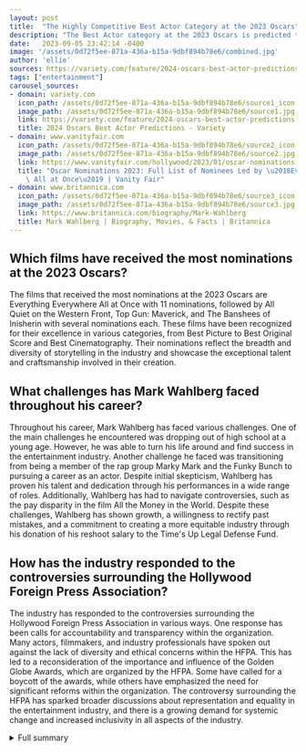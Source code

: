 ```yaml
---
layout: post
title:  "The Highly Competitive Best Actor Category at the 2023 Oscars"
description: "The Best Actor category at the 2023 Oscars is predicted to be highly competitive, with numerous talented contenders vying for a spot."
date:   2023-09-05 23:42:14 -0400
image: '/assets/0d72f5ee-871a-436a-b15a-9dbf894b78e6/combined.jpg'
author: 'ellie'
sources: https://variety.com/feature/2024-oscars-best-actor-predictions-1235678120/ https://www.vanityfair.com/hollywood/2023/01/oscar-nominations-2023-list-awards-insider https://www.britannica.com/biography/Mark-Wahlberg https://ew.com/awards/oscars/2023-oscars-heat-index-awards-contenders/ https://ew.com/awards/oscars/2023-oscars-heat-index-awards-contenders/ https://www.oscars.org/oscars/ceremonies/2023
tags: ["entertainment"]
carousel_sources:
- domain: variety.com
  icon_path: /assets/0d72f5ee-871a-436a-b15a-9dbf894b78e6/source1_icon.jpg
  image_path: /assets/0d72f5ee-871a-436a-b15a-9dbf894b78e6/source1.jpg
  link: https://variety.com/feature/2024-oscars-best-actor-predictions-1235678120/
  title: 2024 Oscars Best Actor Predictions - Variety
- domain: www.vanityfair.com
  icon_path: /assets/0d72f5ee-871a-436a-b15a-9dbf894b78e6/source2_icon.jpg
  image_path: /assets/0d72f5ee-871a-436a-b15a-9dbf894b78e6/source2.jpg
  link: https://www.vanityfair.com/hollywood/2023/01/oscar-nominations-2023-list-awards-insider
  title: "Oscar Nominations 2023: Full List of Nominees Led by \u2018Everything Everywhere\
    \ All at Once\u2019 | Vanity Fair"
- domain: www.britannica.com
  icon_path: /assets/0d72f5ee-871a-436a-b15a-9dbf894b78e6/source3_icon.jpg
  image_path: /assets/0d72f5ee-871a-436a-b15a-9dbf894b78e6/source3.jpg
  link: https://www.britannica.com/biography/Mark-Wahlberg
  title: Mark Wahlberg | Biography, Movies, & Facts | Britannica
---
```


## Which films have received the most nominations at the 2023 Oscars?
The films that received the most nominations at the 2023 Oscars are Everything Everywhere All at Once with 11 nominations, followed by All Quiet on the Western Front, Top Gun: Maverick, and The Banshees of Inisherin with several nominations each. These films have been recognized for their excellence in various categories, from Best Picture to Best Original Score and Best Cinematography. Their nominations reflect the breadth and diversity of storytelling in the industry and showcase the exceptional talent and craftsmanship involved in their creation.

## What challenges has Mark Wahlberg faced throughout his career?
Throughout his career, Mark Wahlberg has faced various challenges. One of the main challenges he encountered was dropping out of high school at a young age. However, he was able to turn his life around and find success in the entertainment industry. Another challenge he faced was transitioning from being a member of the rap group Marky Mark and the Funky Bunch to pursuing a career as an actor. Despite initial skepticism, Wahlberg has proven his talent and dedication through his performances in a wide range of roles. Additionally, Wahlberg has had to navigate controversies, such as the pay disparity in the film All the Money in the World. Despite these challenges, Wahlberg has shown growth, a willingness to rectify past mistakes, and a commitment to creating a more equitable industry through his donation of his reshoot salary to the Time's Up Legal Defense Fund.

## How has the industry responded to the controversies surrounding the Hollywood Foreign Press Association?
The industry has responded to the controversies surrounding the Hollywood Foreign Press Association in various ways. One response has been calls for accountability and transparency within the organization. Many actors, filmmakers, and industry professionals have spoken out against the lack of diversity and ethical concerns within the HFPA. This has led to a reconsideration of the importance and influence of the Golden Globe Awards, which are organized by the HFPA. Some have called for a boycott of the awards, while others have emphasized the need for significant reforms within the organization. The controversy surrounding the HFPA has sparked broader discussions about representation and equality in the entertainment industry, and there is a growing demand for systemic change and increased inclusivity in all aspects of the industry.

<details>
  <summary>Full summary</summary>
The Best Actor category at the 2023 Oscars is predicted to be highly competitive, with numerous talented contenders vying for a spot.<br><br>From the main source, Cillian Murphy and Leonardo DiCaprio have emerged as strong bets for Best Actor. Their exceptional performances have captivated audiences and critics alike.<br><br>Colman Domingo and Paul Giamatti have also delivered transformative performances, showcasing their immense talent and versatility.<br><br>Andrew Scott and Austin Butler have impressed with their outstanding work, leaving a lasting impact on the audiences and the industry.<br><br>Barry Keoghan, Adam Driver, Bradley Cooper, Jeffrey Wright, and Jamie Foxx are also expected to generate buzz with their remarkable performances.<br><br>The competition for Best Actor is certainly fierce, with each contender bringing their unique charm and skill to the screen.<br><br>From the extra sources, it is evident that the film Everything Everywhere All at Once has made a significant impact on the Oscar nominations. It leads with 11 total nominations, proving its excellence in various categories.<br><br>Michelle Yeoh and Ke Huy Quan have been nominated for their roles in Everything Everywhere All at Once, showcasing their exceptional talent and contribution to the film.<br><br>Jamie Lee Curtis and Stephanie Hsu have also been nominated for Best Supporting Actress for their remarkable performances in Everything Everywhere All at Once, adding to the film's acclaim.<br><br>Austin Butler and Brendan Fraser are contenders for Best Actor, displaying their range and ability to portray complex characters.<br><br>Angela Bassett has been nominated for Best Supporting Actress for her role in Black Panther: Wakanda Forever, demonstrating her exceptional talent and presence on screen.<br><br>The Banshees of Inisherin, Tár, and Women Talking are among the films nominated for Best Picture, highlighting their artistic and storytelling excellence.<br><br>Daniel Kwan and Daniel Scheinert have received a nomination for Best Director for Everything Everywhere All at Once, recognizing their exceptional vision and storytelling abilities.<br><br>The Fabelmans, Triangle of Sadness, and Everything Everywhere All at Once have been nominated for Best Original Screenplay, showcasing their unique and captivating storytelling.<br><br>All Quiet on the Western Front, Glass Onion: A Knives Out Mystery, and Top Gun: Maverick are among the films nominated for Best Adapted Screenplay, highlighting their ability to bring compelling stories to the screen.<br><br>Black Panther: Wakanda Forever and Top Gun: Maverick have been nominated for Best Original Song, with their impactful and memorable music.<br><br>All Quiet on the Western Front, Elvis, and Tár have been nominated for Best Cinematography, showcasing the stunning visuals captured in these films.<br><br>Top Gun: Maverick, The Banshees of Inisherin, and Everything Everywhere All at Once have been nominated for Best Editing, recognizing the masterful work of the editors in shaping these films.<br><br>All Quiet on the Western Front, Avatar: The Way of Water, and Top Gun: Maverick are nominated for Best Sound, highlighting the immersive sound design and mixing in these films.<br><br>The Whale has been nominated for Best Makeup and Hairstyling, showcasing the exceptional artistry and creativity in transforming actors.<br><br>The Batman, Avatar: The Way of Water, and Top Gun: Maverick have been nominated for Best Visual Effects, demonstrating their groundbreaking and seamless integration of special effects.<br><br>Elvis, The Whale, and All Quiet on the Western Front have been nominated for Best Production Design, recognizing the intricate and captivating sets.<br><br>Black Panther: Wakanda Forever, Everything Everywhere All at Once, and Mary Zophres have been nominated for Best Costume Design, showcasing the stunning and impactful costumes.<br><br>Everything Everywhere All at Once, The Banshees of Inisherin, and The Whale have been nominated for Best Original Score, highlighting the exceptional musical composition and arrangement.<br><br>All Quiet on the Western Front, The Elephant Whisperers, and Haulout have been nominated for Best Documentary Short, recognizing their powerful and informative storytelling.<br><br>The intense competition and diverse range of talent in this year's Oscars make it a thrilling and highly anticipated event. The nominees have showcased their exceptional skills and dedication to their craft, leaving a lasting impact on the audience and the industry. It will be exciting to see who will emerge victorious in each category, as the competition is fierce and the talent is extraordinary.<br><br>With the fall festival circuit concluded, the awards season is in full swing. The whispers of awards greatness have echoed through the industry, from the prestigious film festivals of Telluride, Venice, and Toronto to the controversies surrounding the Hollywood Foreign Press Association. The all-important guilds play a crucial role in shaping the awards conversation, as major players drive their stakes deeper into prime real estate.<br><br>But who has the potential to go the distance? Who is all talk and no substance? As the hunt continues through to the Oscars, speculation is rampant on the contenders and underdogs who may surprise us all.<br><br>Mark Wahlberg's career and personal life have been a journey of ups and downs. From his early days as a member of the rap group Marky Mark and the Funky Bunch, to his successful career as an actor, Wahlberg has faced obstacles and challenges. Dropping out of high school at a young age, he turned his life around and found success in the entertainment industry.<br><br>Wahlberg's talent and dedication have been evident in his wide range of roles, from dramatic performances in films like Boogie Nights and The Fighter to comedic roles in movies like Ted and Daddy's Home. He has consistently delivered memorable performances and earned critical acclaim.<br><br>In addition to his acting career, Wahlberg has also made a mark as a producer, contributing to successful TV series like Entourage and Wahlburgers.<br><br>While Wahlberg's journey has not been without controversy, with issues like the pay disparity in All the Money in the World, he has shown growth and a willingness to rectify past mistakes. His donation of his reshoot salary to the Time's Up Legal Defense Fund demonstrates his commitment to creating a more equitable industry.<br><br>As Wahlberg continues to take on new projects, including the upcoming film Uncharted, his talent and versatility are sure to keep audiences captivated.<br><br>The Oscars 2023 nominations have brought attention to a diverse range of films and talent. From high-profile contenders like Everything Everywhere All at Once and Black Panther: Wakanda Forever to smaller independent films like The Banshees of Inisherin and Tár, the nominations reflect the breadth of storytelling in the industry.<br><br>As the awards season progresses, anticipation builds for the Oscars ceremony, where the best of the best will be celebrated and honored for their contributions to the world of cinema. The competition is fierce, and the stakes are high. Who will take home the coveted golden statuettes? Only time will tell, but one thing is certain – the journey to the Oscars is an exciting and exhilarating ride.
</details>
